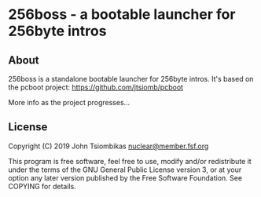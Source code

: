 256boss - a bootable launcher for 256byte intros
================================================

About
-----
256boss is a standalone bootable launcher for 256byte intros. It's based on the
pcboot project: https://github.com/jtsiomb/pcboot

More info as the project progresses...

License
-------
Copyright (C) 2019 John Tsiombikas <nuclear@member.fsf.org>

This program is free software, feel free to use, modify and/or redistribute it
under the terms of the GNU General Public License version 3, or at your option
any later version published by the Free Software Foundation. See COPYING for
details.
